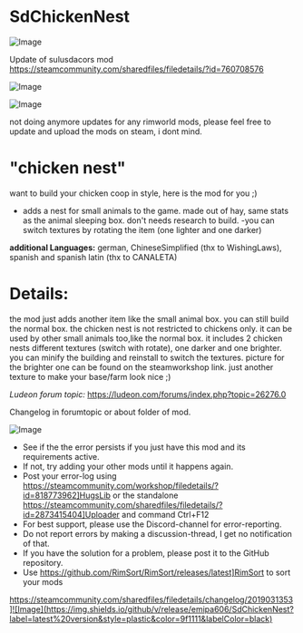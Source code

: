 # SdChickenNest

![Image](https://i.imgur.com/buuPQel.png)

Update of sulusdacors mod
https://steamcommunity.com/sharedfiles/filedetails/?id=760708576

![Image](https://i.imgur.com/pufA0kM.png)

	
![Image](https://i.imgur.com/Z4GOv8H.png)


not doing anymore updates for any rimworld mods, please feel free to update and upload the mods on steam, i dont mind.

# "chicken nest"


want to build your chicken coop in style, here is the mod for you ;)
	
- adds a nest for small animals to the game. made out of hay, same stats as the animal sleeping box. don't needs research to build.
-you can switch textures by rotating the item (one lighter and one darker)

**additional Languages:** german, ChineseSimplified (thx to WishingLaws), spanish and spanish latin (thx to CANALETA)

# Details:


the mod just adds another item like the small animal box. you can still build the normal box. the chicken nest is not restricted to chickens only. it can be used by other small animals too,like the normal box. it includes 2 chicken nests different textures (switch with rotate), one darker and one brighter. you can minify the building and reinstall to switch the textures. picture for the brighter one can be found on the steamworkshop link. just another texture to make your base/farm look nice ;)

*Ludeon forum topic:*
https://ludeon.com/forums/index.php?topic=26276.0

Changelog in forumtopic or about folder of mod.


![Image](https://i.imgur.com/PwoNOj4.png)



-  See if the the error persists if you just have this mod and its requirements active.
-  If not, try adding your other mods until it happens again.
-  Post your error-log using https://steamcommunity.com/workshop/filedetails/?id=818773962]HugsLib or the standalone https://steamcommunity.com/sharedfiles/filedetails/?id=2873415404]Uploader and command Ctrl+F12
-  For best support, please use the Discord-channel for error-reporting.
-  Do not report errors by making a discussion-thread, I get no notification of that.
-  If you have the solution for a problem, please post it to the GitHub repository.
-  Use https://github.com/RimSort/RimSort/releases/latest]RimSort to sort your mods



https://steamcommunity.com/sharedfiles/filedetails/changelog/2019031353]![Image](https://img.shields.io/github/v/release/emipa606/SdChickenNest?label=latest%20version&style=plastic&color=9f1111&labelColor=black)

